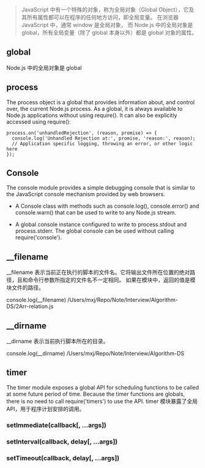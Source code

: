 > JavaScript 中有一个特殊的对象，称为全局对象（Global Object），它及其所有属性都可以在程序的任何地方访问，即全局变量。
在浏览器 JavaScript 中，通常 window 是全局对象， 而 Node.js 中的全局对象是 global，所有全局变量（除了 global 本身以外）都是 global 对象的属性。

## global
Node.js 中的全局对象是 global

## process
The process object is a global that provides information about, and control over, the current Node.js process. As a global, it is always available to Node.js applications without using require(). It can also be explicitly accessed using require():
```
process.on('unhandledRejection', (reason, promise) => {
  console.log('Unhandled Rejection at:', promise, 'reason:', reason);
  // Application specific logging, throwing an error, or other logic here
});
```

## Console
The console module provides a simple debugging console that is similar to the JavaScript console mechanism provided by web browsers.

- A Console class with methods such as console.log(), console.error() and console.warn() that can be used to write to any Node.js stream.

- A global console instance configured to write to process.stdout and process.stderr. The global console can be used without calling require('console').

## __filename
__filename 表示当前正在执行的脚本的文件名。它将输出文件所在位置的绝对路径，且和命令行参数所指定的文件名不一定相同。 如果在模块中，返回的值是模块文件的路径。

console.log(__filename)
/Users/mxj/Repo/Note/Interview/Algorithm-DS/2Arr-relation.js

## __dirname
__dirname 表示当前执行脚本所在的目录。

console.log(__dirname)
/Users/mxj/Repo/Note/Interview/Algorithm-DS

## timer
The timer module exposes a global API for scheduling functions to be called at some future period of time. Because the timer functions are globals, there is no need to call require('timers') to use the API.
timer 模块暴露了全局API，用于程序计划安排的调用。

### setImmediate(callback[, ...args])

### setInterval(callback, delay[, ...args])

### setTimeout(callback, delay[, ...args])


